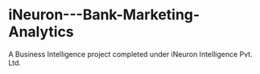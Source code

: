 # iNeuron---Bank-Marketing-Analytics
A Business Intelligence project completed under iNeuron Intelligence Pvt. Ltd.
